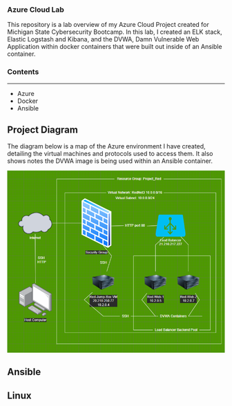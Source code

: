 ### Azure Cloud Lab

This repository is a lab overview of my Azure Cloud Project created for Michigan State Cybersecurity Bootcamp. In this lab, I created an ELK stack, Elastic Logstash and Kibana, and the DVWA, Damn Vulnerable Web Application within docker containers that were built out inside of an Ansible container. 

### Contents
----

- Azure
- Docker
- Ansible

## Project Diagram 

The diagram below is a map of the Azure environment I have created, detailing the virtual machines and protocols used to access them. It also shows notes the DVWA image is being used within an Ansible container. 

![](Diagrams/azure-diagram.PNG)


## Ansible

## Linux

